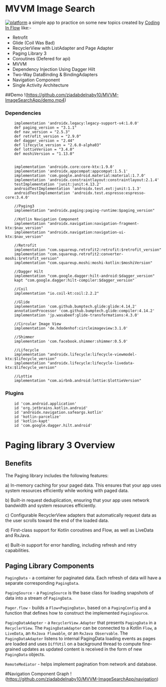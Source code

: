 # MVVM Image Search
[![platform](https://img.shields.io/badge/platform-Android-yellow.svg)](https://www.android.com)
a simple app to practice on some new topics created by [Coding In Flow](https://www.youtube.com/playlist?list=PLrnPJCHvNZuC_pEfFlZuTmjlY4T3DTtED) like:-
- Retrofit
- Glide (Coil Was Bad)
- RecyclerView with ListAdapter and Page Adapter
- Paging Library 3
- Coroutines (Defered for api)
- MVVM
- Dependency Injection Using Dagger Hilt
- Two-Way DataBinding & BindingAdapters
- Navigation Component
- Single Activity Architecture

##Demo
!(https://github.com/ziadabdelnaby10/MVVM-ImageSearchApp/demo.mp4)

### Dependencies

```
    implementation 'androidx.legacy:legacy-support-v4:1.0.0'
    def paging_version = "3.1.1"
    def nav_version = "2.5.3"
    def retrofit_version = "2.9.0"
    def dagger_version = "2.44"
    def lifecycle_version = "2.6.0-alpha03"
    def lottieVersion = "3.4.0"
    def moshiVersion = "1.13.0"


    implementation 'androidx.core:core-ktx:1.9.0'
    implementation 'androidx.appcompat:appcompat:1.5.1'
    implementation 'com.google.android.material:material:1.7.0'
    implementation 'androidx.constraintlayout:constraintlayout:2.1.4'
    testImplementation 'junit:junit:4.13.2'
    androidTestImplementation 'androidx.test.ext:junit:1.1.3'
    androidTestImplementation 'androidx.test.espresso:espresso-core:3.4.0'

    //Paging3
    implementation "androidx.paging:paging-runtime:$paging_version"

    //Kotlin Navigation Component
    implementation "androidx.navigation:navigation-fragment-ktx:$nav_version"
    implementation "androidx.navigation:navigation-ui-ktx:$nav_version"

    //Retrofit
    implementation "com.squareup.retrofit2:retrofit:$retrofit_version"
    implementation "com.squareup.retrofit2:converter-moshi:$retrofit_version"
    implementation "com.squareup.moshi:moshi-kotlin:$moshiVersion"

    //Dagger Hilt
    implementation "com.google.dagger:hilt-android:$dagger_version"
    kapt "com.google.dagger:hilt-compiler:$dagger_version"

    //Coil
    implementation "io.coil-kt:coil:2.2.2"

    //Glide
    implementation 'com.github.bumptech.glide:glide:4.14.2'
    annotationProcessor 'com.github.bumptech.glide:compiler:4.14.2'
    implementation 'jp.wasabeef:glide-transformations:4.3.0'

    //Circular Image View
    implementation 'de.hdodenhof:circleimageview:3.1.0'

    //Shimmer
    implementation 'com.facebook.shimmer:shimmer:0.5.0'

    //Lifecycle
    implementation "androidx.lifecycle:lifecycle-viewmodel-ktx:$lifecycle_version"
    implementation "androidx.lifecycle:lifecycle-livedata-ktx:$lifecycle_version"

    //Lottie
    implementation "com.airbnb.android:lottie:$lottieVersion"
```

### Plugins

```
    id 'com.android.application'
    id 'org.jetbrains.kotlin.android'
    id 'androidx.navigation.safeargs.kotlin'
    id 'kotlin-parcelize'
    id 'kotlin-kapt'
    id 'com.google.dagger.hilt.android'
```

# Paging library 3 Overview

## Benefits

The Paging library includes the following features:

a) In-memory caching for your paged data. This ensures that your app uses system resources efficiently while working with paged data.

b) Built-in request deduplication, ensuring that your app uses network bandwidth and system resources efficiently.

c) Configurable RecyclerView adapters that automatically request data as the user scrolls toward the end of the loaded data.

d) First-class support for Kotlin coroutines and Flow, as well as LiveData and RxJava.

e) Built-in support for error handling, including refresh and retry capabilities.


## Paging Library Components
`PagingData` - a container for paginated data. Each refresh of data will have a separate corresponding `PagingData`.

`PagingSource` - a `PagingSource` is the base class for loading snapshots of data into a stream of `PagingData`.

`Pager.flow` - builds a `Flow<PagingData>`, based on a `PagingConfig` and a function that defines how to construct the implemented `PagingSource`.

`PagingDataAdapter` - a `RecyclerView.Adapter` that presents `PagingData` in a `RecyclerView`. The `PagingDataAdapter` can be connected to a Kotlin `Flow`, a `LiveData`, an `RxJava Flowable`, or an `RxJava Observable`. The `PagingDataAdapter` listens to internal PagingData loading events as pages are loaded and uses `DiffUtil` on a background thread to compute fine-grained updates as updated content is received in the form of new `PagingData` objects.

`RemoteMediator` - helps implement pagination from network and database.

#Navigation Component Graph
!(https://github.com/ziadabdelnaby10/MVVM-ImageSearchApp/navigation)